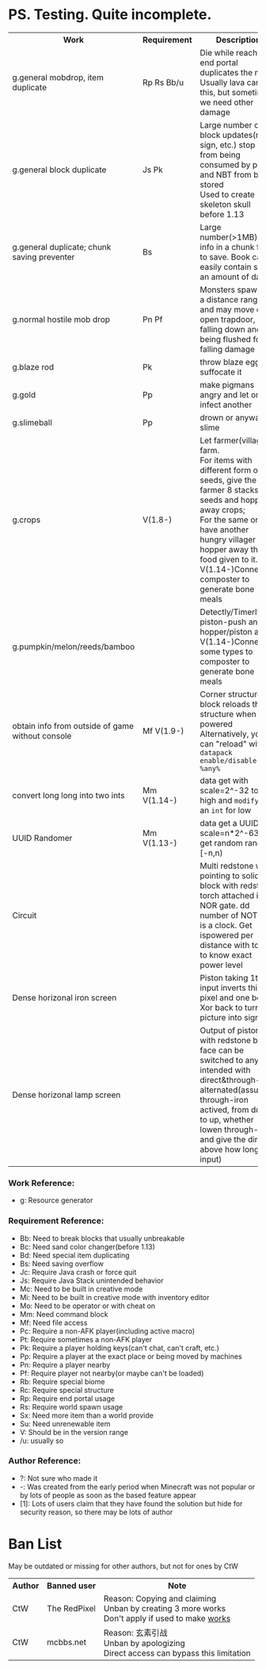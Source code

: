 # PS. Testing. Quite incomplete.

<table>
<tr><th>Work</th><th>Requirement</th><th>Description</th><th>Author</th></tr>
<tr><td>g.general mobdrop, item duplicate</td><td>Rp Rs Bb/u</td><td>Die while reaching end portal duplicates the mob.<br>Usually lava can do this, but sometimes we need other damage</td><td>?</td></tr>
<tr><td>g.general block duplicate</td><td>Js Pk</td><td>Large number of block updates(rail, sign, etc.) stop item from being consumed by player and NBT from being stored<br>Used to create skeleton skull before 1.13</td><td>Panda4994</td></tr>
<tr><td>g.general duplicate; chunk saving preventer</td><td>Bs</td><td>Large number(>1MB) of info in a chunk fail to save. Book can easily contain such an amount of data</td><td>Ctw, etc.<sup>[1]</sup></td></tr>
<tr><td>g.normal hostile mob drop</td><td>Pn Pf</td><td>Monsters spawn in a distance range and may move onto open trapdoor, falling down and being flushed for falling damage</td><td>-</td></tr>
<tr><td>g.blaze rod</td><td>Pk</td><td>throw blaze egg and suffocate it</td><td>-</td></tr>
<tr><td>g.gold</td><td>Pp</td><td>make pigmans angry and let one infect another</td><td>-</td></tr>
<tr><td>g.slimeball</td><td>Pp</td><td>drown or anyway to slime</td><td>-</td></tr>
<tr><td>g.crops</td><td>V(1.8-)</td><td>Let farmer(villager) farm.<br>For items with different form of seeds, give the farmer 8 stacks of seeds and hopper away crops;<br>For the same one, have another hungry villager but hopper away the food given to it.<br>V(1.14-)Connect to composter to generate bone meals</td><td>-</td></tr>
<tr><td>g.pumpkin/melon/reeds/bamboo</td><td></td><td>Detectly/Timerly piston-push and hopper/piston away<br>V(1.14-)Connect some types to composter to generate bone meals</td><td>-</td></tr>
<tr><td>obtain info from outside of game without console</td><td>Mf V(1.9-)</td><td>Corner structure block reloads the structure when powered<br>Alternatively, you can "reload" with <code>datapack enable/disable %any%</code></td><td>chyx, Marcono1234, ?, -</td></tr>
<tr><td>convert long long into two ints</td><td>Mm V(1.14-)</td><td>data get with scale=2^-32 to get high and <code>modify</code> into an <code>int</code> for low</td><td>-/?</td></tr>
<tr><td>UUID Randomer</td><td>Mm V(1.13-)</td><td>data get a UUID with scale=n*2^-63 to get random ranged [-n,n)</td><td>-/?</td></tr>
<tr><td>Circuit</td><td></td><td>Multi redstone wire pointing to solid block with redstone torch attached is a NOR gate. dd number of NOT gate is a clock. Get ispowered per distance with torch to know exact power level</td><td>-</td></tr>
<tr><td>Dense horizonal iron screen</td><td></td><td>Piston taking 1t input inverts this pixel and one below. Xor back to turn picture into signal.</td><td>Dico-?</td></tr>
<tr><td>Dense horizonal lamp screen</td><td></td><td>Output of piston with redstone block face can be switched to any intended with direct&through-iron alternated(assuming through-iron actived, from down to up, whether lowen through-iron and give the direct above how long input)</td><td>CtW</td></tr>
</table>

<h3>Work Reference:</h3>

* g: Resource generator

<h3>Requirement Reference:</h3>

* Bb: Need to break blocks that usually unbreakable
* Bc: Need sand color changer(before 1.13)
* Bd: Need special item duplicating
* Bs: Need saving overflow
* Jc: Require Java crash or force quit
* Js: Require Java Stack unintended behavior
* Mc: Need to be built in creative mode
* Mi: Need to be built in creative mode with inventory editor
* Mo: Need to be operator or with cheat on
* Mm: Need command block
* Mf: Need file access
* Pc: Require a non-AFK player(including active macro)
* Pt: Require sometimes a non-AFK player
* Pk: Require a player holding keys(can't chat, can't craft, etc.)
* Pp: Require a player at the exact place or being moved by machines
* Pn: Require a player nearby
* Pf: Require player not nearby(or maybe can't be loaded)
* Rb: Require special biome
* Rc: Require special structure
* Rp: Require end portal usage
* Rs: Require world spawn usage
* Sx: Need more item than a world provide
* Su: Need unrenewable item
* V: Should be in the version range
* /u: usually so

<h3>Author Reference:</h3>

* ?: Not sure who made it
* -: Was created from the early period when Minecraft was not popular or by lots of people as soon as the based feature appear
* [1]: Lots of users claim that they have found the solution but hide for security reason, so there may be lots of author

# Ban List

May be outdated or missing for other authors, but not for ones by CtW

<table>
  <tr><th>Author</th><th>Banned user</th><th>Note</th></tr>
  <tr><td>CtW</td><td>The RedPixel</td><td>Reason: Copying and claiming<br>Unban by creating 3 more works<br>Don't apply if used to make <a href="Ctw名词定义.md">works</a></td></tr>
  <tr><td>CtW</td><td>mcbbs.net</td><td>Reason: 玄素引战<br>Unban by apologizing<br>Direct access can bypass this limitation</td></tr>
</table>
